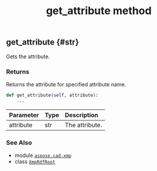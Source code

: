 ﻿---
title: get_attribute method
second_title: Aspose.CAD for Python via .NET API References
description: 
type: docs
weight: 50
url: /aspose.cad.xmp/xmprdfroot/get_attribute/
is_root: false
---

## get_attribute {#str}

Gets the attribute.


### Returns 


Returns the attribute for specified attribute name.


```python
def get_attribute(self, attribute):
    ...
```


| Parameter | Type | Description |
| :- | :- | :- |
| attribute | str | The attribute. |



### See Also
* module [`aspose.cad.xmp`](../../)
* class [`XmpRdfRoot`](/cad/python-net/aspose.cad.xmp/xmprdfroot)
